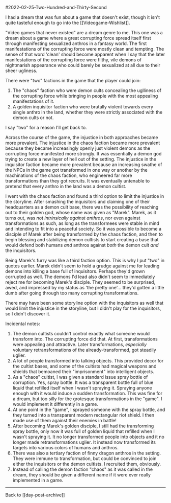 #2022-02-25-Two-Hundred-and-Thirty-Second

I had a dream that was fun about a game that doesn't exist, though it isn't quite tasteful enough to go into the [[Videogame-Wishlist]].

"Video games that never existed" are a dream genre to me.  This one was a dream about a game where a great corrupting force spread itself first through manifesting sexualized anthros in a fantasy world.  The first manifestations of the corrupting force were mostly clean and tempting.  The sense of that word 'clean' should become apparent when I say that the later manifestations of the corrupting force were filthy, vile demons of nightmarish appearance who could barely be sexualized at all due to their sheer ugliness.

There were "two" factions in the game that the player could join:
1) The "chaos" faction who were demon cults concealing the uglliness of the corrupting force while bringing in people with the most appealing manifestations of it.
2) A golden inquisitor faction who were brutally violent towards every single anthro in the land, whether they were strictly associated with the demon cults or not.

I say "two" for a reason I'll get back to.

Across the course of the game, the injustice in both approaches became more prevalent.  The injustice in the chaos faction became more prevalent because they became increasingly openly just violent demons as the corrupting force manifested more strongly.  It was essentially a demon god trying to create a new layer of hell out of the setting.  The injustice in the inquisitor faction became more prevalent because an increasing swathe of the NPCs in the game got transformed in one way or another by the machinations of the chaos faction, who engineered far more transformations than they got recruits.  It was eventually untenable to pretend that every anthro in the land was a demon cultist.

I went with the chaos faction and found a third option to limit the injustice in the storyline.  After smashing the inquisitors and claiming one of their headquarters as a demon cult base, there was the possibility of reaching out to their golden god, whose name was given as "Marek".  Marek, as it turns out, was *not intrinsically against anthros*, nor even against transformations as such, as long as the transformees were stable in mind and intending to fit into a peaceful society.  So it was possible to become a disciple of Marek after being transformed by the chaos faction, and then to begin blessing and stabilizing demon cultists to start creating a base that would defend both humans *and* anthros against *both* the demon cult *and* the inquisitors.

Being Marek's furry was like a third faction option.  This is why I put "two" in quotes earlier.  Marek didn't seem to hold a grudge against me for leading demons into killing a base full of inquisitors.  Perhaps they'd grown corrupted as well.  The demons I'd lead also didn't seem to immediately reject me for becoming Marek's disciple.  They seemed to be surprised, awed, and impressed by my status as 'the pretty one'... they'd gotten a little dumb after going through too many corrupting transformations.

There may have been some storyline option with the inquisitors as well that would limit the injustice in the storyline, but I didn't play for the inquisitors, so I didn't discover it.

Incidental notes:
1) The demon cultists couldn't control exactly what someone would transform into.  The corrupting force did that.  At first, transformations were appealing and attractive.  Later transformations, *especially* voluntary retransformations of the already-transformed, got steadily uglier.
2) A lot of people transformed into talking objects.  This provided decor for the cultist bases, and some of the cultists had magical weapons and shields that bemoaned their "imprisonment" into intelligent objects.
3) As a "chaos" cultist, I was given a standard issue spray bottle of corruption.  Yes, spray bottle.  It was a transparent bottle full of blue liquid that refilled itself when I wasn't spraying it.  Spraying anyone enough with it would induce a sudden transformation.  This was fine for a dream, but too silly for the grotesque transformations in the "game".  I would implement it differently in a game.
4) At one point in the "game", I sprayed someone with the spray bottle, and they turned into a transparent modern rectangular riot shield.  I then made use of them against their enemies in battle!
5) After becoming Marek's golden disciple, I still had the transforming spray bottle, only now it was full of golden liquid that refilled when I wasn't spraying it.  It no longer transformed people into objects and it no longer made retransformations uglier.  It instead now transformed its targets into various colors of humans and anthros.
6) There was also a tertiary faction of finny dragon anthros in the setting.  They were immune to transformation, but could be convinced to join either the inquisitors or the demon cultists.  I recruited them, obviously.
7) Instead of calling the demon faction "chaos" as it was called in the dream, they should be given a different name if it were ever really implemented in a game.

---
Back to [[day-post-archive]]
